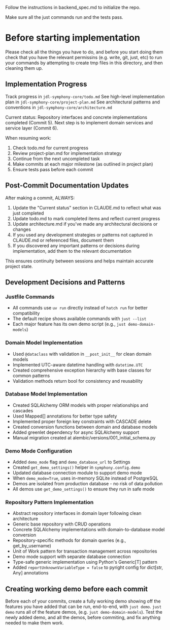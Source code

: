 Follow the instructions in backend_spec.md to initialize the repo.

Make sure all the just commands run and the tests pass.

# Before starting implementation
Please check all the things you have to do, and before you start doing them check that you have the relevant permissins (e.g. write, git, just, etc) to run your commands by attempting to create tmp files in this directory, and then cleaning them up.

## Implementation Progress

Track progress in `jdl-symphony-core/todo.md`
See high-level implementation plan in `jdl-symphony-core/project-plan.md`
See architectural patterns and conventions in `jdl-symphony-core/architecture.md`

Current status: Repository interfaces and concrete implementations completed (Commit 5). Next step is to implement domain services and service layer (Commit 6).

When resuming work:
1. Check todo.md for current progress
2. Review project-plan.md for implementation strategy
3. Continue from the next uncompleted task
4. Make commits at each major milestone (as outlined in project plan)
5. Ensure tests pass before each commit

## Post-Commit Documentation Updates

After making a commit, ALWAYS:
1. Update the "Current status" section in CLAUDE.md to reflect what was just completed
2. Update todo.md to mark completed items and reflect current progress
3. Update architecture.md if you've made any architectural decisions or changes
4. If you used any development strategies or patterns not captured in CLAUDE.md or referenced files, document them
5. If you discovered any important patterns or decisions during implementation, add them to the relevant documentation

This ensures continuity between sessions and helps maintain accurate project state.


## Development Decisions and Patterns

### Justfile Commands
- All commands use `uv run` directly instead of `hatch run` for better compatibility
- The default recipe shows available commands with `just --list`
- Each major feature has its own demo script (e.g., `just demo-domain-models`)

### Domain Model Implementation
- Used `@dataclass` with validation in `__post_init__` for clean domain models
- Implemented UTC-aware datetime handling with `datetime.UTC` 
- Created comprehensive exception hierarchy with base classes for common patterns
- Validation methods return bool for consistency and reusability

### Database Model Implementation
- Created SQLAlchemy ORM models with proper relationships and cascades
- Used Mapped[] annotations for better type safety
- Implemented proper foreign key constraints with CASCADE delete
- Created conversion functions between domain and database models
- Added greenlet dependency for async SQLAlchemy support
- Manual migration created at alembic/versions/001_initial_schema.py

### Demo Mode Configuration
- Added `demo_mode` flag and `demo_database_url` to Settings
- Created `get_demo_settings()` helper in `symphony.config.demo`
- Updated database connection module to support demo mode
- When `demo_mode=True`, uses in-memory SQLite instead of PostgreSQL
- Demos are isolated from production database - no risk of data pollution
- All demos use `get_demo_settings()` to ensure they run in safe mode

### Repository Pattern Implementation
- Abstract repository interfaces in domain layer following clean architecture
- Generic base repository with CRUD operations
- Concrete SQLAlchemy implementations with domain-to-database model conversion
- Repository-specific methods for domain queries (e.g., get_by_username)
- Unit of Work pattern for transaction management across repositories
- Demo mode support with separate database connection
- Type-safe generic implementation using Python's Generic[T] pattern
- Added `reportUnknownVariableType = false` to pyright config for dict[str, Any] annotations

## Creating working demo before each commit
Before each of your commits, create a fully working demo showing off the features you have added that can be run, end-to-end, with `just demo`. `just demo` runs all of the feature demos, (e.g. `just demo-domain-models`). Test the newly added demo, and all the demos, before commiting, and fix anything needed to make them work.